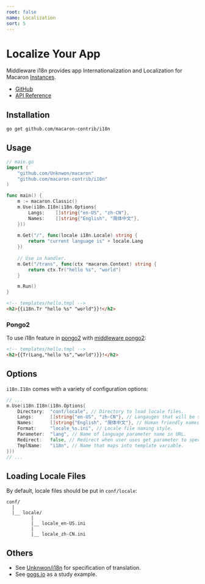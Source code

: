 ```yaml
---
root: false
name: Localization
sort: 5
---
```


# Localize Your App 

Middleware i18n provides app Internationalization and Localization for Macaron [Instances](../intro/core_concepts#instances).

- [GitHub](https://github.com/macaron-contrib/i18n)
- [API Reference](https://gowalker.org/github.com/macaron-contrib/i18n)

## Installation

	go get github.com/macaron-contrib/i18n
	
## Usage

```go
// main.go
import (
	"github.com/Unknwon/macaron"
	"github.com/macaron-contrib/i18n"
)

func main() {
  	m := macaron.Classic()
  	m.Use(i18n.I18n(i18n.Options{
		Langs:    []string{"en-US", "zh-CN"},
		Names:    []string{"English", "简体中文"},
	}))
	
	m.Get("/", func(locale i18n.Locale) string {
		return "current language is" + locale.Lang
	})
	
	// Use in handler.
	m.Get("/trans", func(ctx *macaron.Context) string {
		return ctx.Tr("hello %s", "world")
	}

	m.Run()
}
```

```html
<!-- templates/hello.tmpl -->
<h2>{{i18n.Tr "hello %s" "world"}}!</h2>
```

### Pongo2

To use i18n feature in [pongo2](https://github.com/flosch/pongo2) with [middleware pongo2](https://github.com/macaron-contrib/pongo2):


```html
<!-- templates/hello.tmpl -->
<h2>{{Tr(Lang,"hello %s","world")}}!</h2>
```

## Options

`i18n.I18n` comes with a variety of configuration options:

```go
// ...
m.Use(i18n.I18n(i18n.Options{
	Directory:	"conf/locale", // Directory to load locale files.
	Langs:		[]string{"en-US", "zh-CN"}, // Langauges that will be supported, order is meaningful.
	Names:		[]string{"English", "简体中文"}, // Human friendly names corresponding to Langs list.
	Format:		"locale_%s.ini", // Locale file naming style.
	Parameter:	"lang", // Name of language parameter name in URL.
	Redirect:	false, // Redirect when user uses get parameter to specify language.
	TmplName:	"i18n", // Name that maps into template variable.
}))
// ...
```

## Loading Locale Files

By default, locale files should be put in `conf/locale`:

```
conf/
  |
  |__ locale/
  		 |
  		 |__ locale_en-US.ini
  		 |
   		 |__ locale_zh-CN.ini
```

## Others

- See [Unknwon/i18n](https://github.com/Unknwon/i18n) for specification of translation.
- See [gogs.io](https://github.com/gogits/gogsweb) as a study example.
